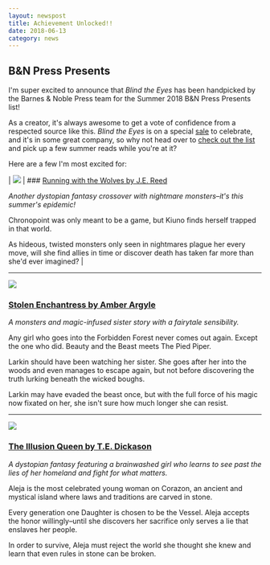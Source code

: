 ```yaml
---
layout: newspost
title: Achievement Unlocked!!
date: 2018-06-13
category: news
---
```


## B&N Press Presents

I'm super excited to announce that *Blind the Eyes* has been handpicked by the Barnes & Noble Press team for the Summer 2018 B&N Press Presents list!

As a creator, it's always awesome to get a vote of confidence from a respected source like this. *Blind the Eyes* is on a special [sale](http://books2read.com/blindtheeyes) to celebrate, and it's in some great company, so why not head over to [check out the list](https://www.barnesandnoble.com/b/bn-press-presents/teens/_/N-rf4Z19r4) and pick up a few summer reads while you're at it?

Here are a few I'm most excited for:

| ![](https://prodimage.images-bn.com/pimages/2940159099181_p0_v1_s550x406.jpg) | ### [Running with the Wolves by J.E. Reed](https://www.barnesandnoble.com/w/running-with-the-wolves-je-reed/1128523240?ean=2940159099181)

*Another dystopian fantasy crossover with nightmare monsters–it's this summer's epidemic!* 

Chronopoint was only meant to be a game, but Kiuno finds herself trapped in that world. 

As hideous, twisted monsters only seen in nightmares plague her every move, will she find allies in time or discover death has taken far more than she'd ever imagined? |

---

![](https://prodimage.images-bn.com/pimages/2940159091659_p0_v1_s550x406.jpg)

### [Stolen Enchantress by Amber Argyle](https://www.barnesandnoble.com/w/stolen-enchantress-amber-argyle/1128494806?ean=2940159091659)

*A monsters and magic-infused sister story with a fairytale sensibility.*

Any girl who goes into the Forbidden Forest never comes out again. Except the one who did. Beauty and the Beast meets The Pied Piper. 

Larkin should have been watching her sister. She goes after her into the woods and even manages to escape again, but not before discovering the truth lurking beneath the wicked boughs. 

Larkin may have evaded the beast once, but with the full force of his magic now fixated on her, she isn't sure how much longer she can resist.

---

![](https://prodimage.images-bn.com/pimages/2940162047667_p0_v1_s550x406.jpg)

### [The Illusion Queen by T.E. Dickason](https://www.barnesandnoble.com/w/the-illusion-queen-te-dickason/1128768887?ean=2940162047667)

*A dystopian fantasy featuring a brainwashed girl who learns to see past the lies of her homeland and fight for what matters.* 

Aleja is the most celebrated young woman on Corazon, an ancient and mystical island where laws and traditions are carved in stone. 

Every generation one Daughter is chosen to be the Vessel. Aleja accepts the honor willingly–until she discovers her sacrifice only serves a lie that enslaves her people. 

In order to survive, Aleja must reject the world she thought she knew and learn that even rules in stone can be broken.
